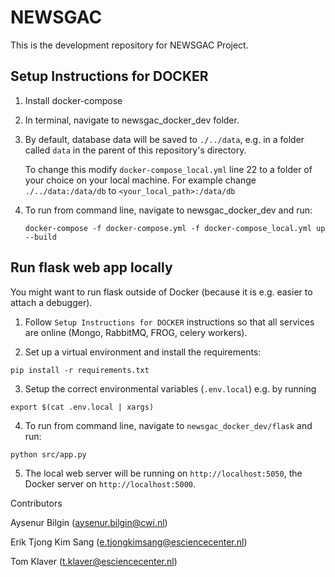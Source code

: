 # NEWSGAC

This is the development repository for NEWSGAC Project.

## Setup Instructions for DOCKER

1. Install docker-compose

2. In terminal, navigate to newsgac_docker_dev folder.

3. By default, database data will be saved to `./../data`, e.g. in a folder called `data` in the parent of this repository's directory.

   To change this modify `docker-compose_local.yml` line 22 to a folder of your choice on your local machine.
   For example change `./../data:/data/db` to `<your_local_path>:/data/db`

4. To run from command line, navigate to newsgac_docker_dev and run:
    ```
    docker-compose -f docker-compose.yml -f docker-compose_local.yml up --build
    ```


## Run flask web app locally

You might want to run flask outside of Docker (because it is e.g. easier to attach a debugger).

1. Follow `Setup Instructions for DOCKER` instructions so that all services are online (Mongo, RabbitMQ, FROG, celery workers).

2. Set up a virtual environment and install the requirements:
```
pip install -r requirements.txt
```

3. Setup the correct environmental variables (`.env.local`) e.g. by running
```
export $(cat .env.local | xargs)
```

4. To run from command line, navigate to `newsgac_docker_dev/flask` and run:
```
python src/app.py
```

5. The local web server will be running on `http://localhost:5050`, the Docker server on `http://localhost:5000`.

Contributors

Aysenur Bilgin (aysenur.bilgin@cwi.nl)

Erik Tjong Kim Sang (e.tjongkimsang@esciencecenter.nl)

Tom Klaver (t.klaver@esciencecenter.nl)